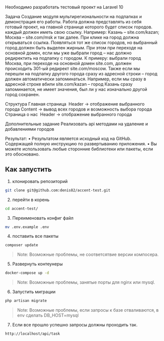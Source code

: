 
Необходимо разработать тестовый проект на Laravel 10

Задача
Создание модуля мультирегиональности на подпапках и демонстрация его работы. Работа должна представлять из себя готовый проект, на главной странице которого будет список городов.  каждый должен иметь свою ссылку. Например: Казань – site.com/kazan; Москва – site.com/msk и так далее. При клике на город должна открываться ссылка. Появляться тот же список городов, но выбранный город должен быть выделен жирным. При этом при переходе на основной домен, если мы уже выбрали город – нас должно редиректить на подпапку с городом. К примеру: выбрали город Москва, при переходе на основной домен site.com, должен происходить 301-ый редирект site.com/moscow. Также если мы перешли на подпапку другого города сразу из адресной строки – город должен автоматически запоминаться. Например, если мы сразу в адресной строке вбили site.com/kazan – город Казань сразу запоминается, не имеет значения, был ли у нас изначально другой город сохранен.

Структура
Главная страница 
Header -> отображение выбранного города
Content -> вывод всех городов и возможность выбора города
	Страница о нас 
Header -> отображение выбранного города





Дополнительные задание
	Реализовать api методами на удаление и добавлениями городов


Результат:
    • Результатом является исходный код на GitHub. Содержащей полную инструкцию по развертыванию приложения.
    • Вы можете использовать любые сторонние библиотеки или пакеты, если это обосновано.






## Как запустить

1. клонировать репозиторий

```sh
git clone git@github.com:denis82/accent-test.git
```

2. перейти в корень

```sh
cd accent-test/
```

3. Переименовать конфиг файл

```sh
mv .env.example .env
```

4. поставить все пакеты

```sh
composer update
```
> Note: Возможные проблемы, не соответсятвие версии компосера.


5. Развернуть контеунеры

```sh
docker-compose up -d
```

> Note: Возможные проблемы, занятые порты для nginx или mysql.


6. Запустить миграции

```sh
php artisan migrate
```

> Note: Возможные проблемы, если запросы к базе отваливаются, в env сделать DB_HOST=mysql

7. Если все прошло успешно запросы должны проходить так.

```sh
http://localhost/api/task
```
